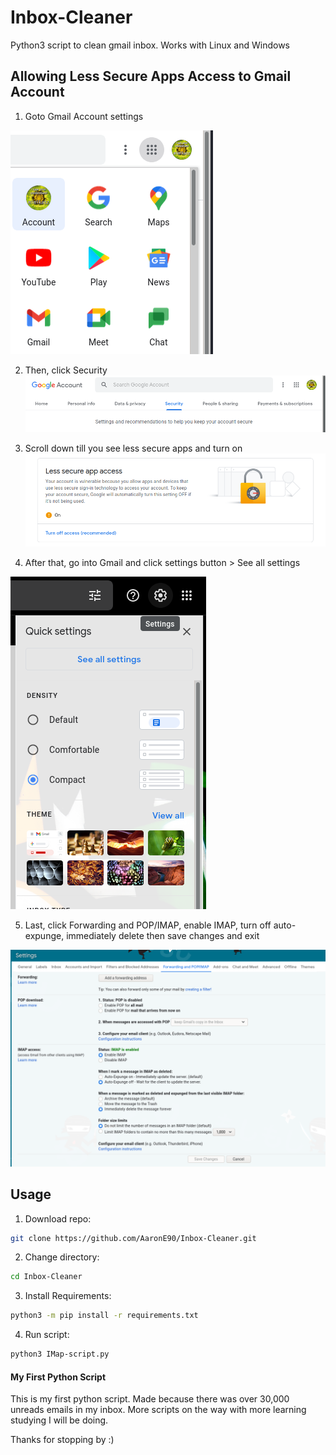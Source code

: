 # Inbox-Cleaner
Python3 script to clean gmail inbox. Works with Linux and Windows

## Allowing Less Secure Apps Access to Gmail Account
1. Goto Gmail Account settings

![Gmail Account](1.png "Gmail Account")

2. Then, click Security
![Gmail Account](2.png "Security Settings")

3. Scroll down till you see less secure apps and turn on
![Gmail Account](3.png "Turn On Less Secure Apps")

4. After that, go into Gmail and click settings button > See all settings

![Gmail Account](4.png "Gmail Settings")

5. Last, click Forwarding and POP/IMAP, enable IMAP, turn off auto-expunge, immediately delete then save changes and exit

![Gmail Account](5.png "IMAP Settings")

## Usage

1. Download repo:
```sh
git clone https://github.com/AaronE90/Inbox-Cleaner.git
```
2. Change directory:
```sh
cd Inbox-Cleaner
```
3. Install Requirements:
```sh
python3 -m pip install -r requirements.txt
```
4. Run script:
```sh
python3 IMap-script.py
```

#### My First Python Script
This is my first python script. Made because there was over 30,000 unreads emails in my inbox. 
More scripts on the way with more learning studying I will be doing. 

Thanks for stopping by :)
